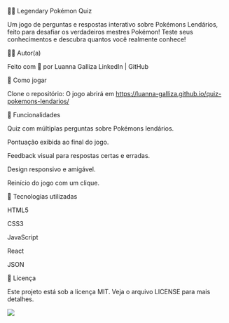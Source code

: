 🧠✨ Legendary Pokémon Quiz

Um jogo de perguntas e respostas interativo sobre Pokémons Lendários, feito para desafiar os verdadeiros mestres Pokémon! Teste seus conhecimentos e descubra quantos você realmente conhece!

🧝‍♀️ Autor(a)

Feito com 💙 por Luanna Galliza
LinkedIn | GitHub

🧩 Como jogar

Clone o repositório:
O jogo abrirá em https://luanna-galliza.github.io/quiz-pokemons-lendarios/

📌 Funcionalidades

Quiz com múltiplas perguntas sobre Pokémons lendários.

Pontuação exibida ao final do jogo.

Feedback visual para respostas certas e erradas.

Design responsivo e amigável.

Reinício do jogo com um clique.

🚀 Tecnologias utilizadas

HTML5

CSS3

JavaScript

React 

JSON 

📄 Licença

Este projeto está sob a licença MIT. Veja o arquivo LICENSE para mais detalhes.

![](https://media2.giphy.com/media/5Yl9ZjaQI3waUpEBVO/200w.gif?cid=6c09b952j27xjkalhjvuy9ob4gkcj422mcq17odchm5znsq9&ep=v1_gifs_search&rid=200w.gif&ct=g)
